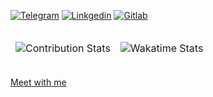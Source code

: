 [![Telegram](https://img.shields.io/badge/Telegram-2CA5E0?style=for-the-badge&logo=telegram&logoColor=white)](https://t.me/aleksey_lazarev)
[![Linkgedin](https://img.shields.io/badge/LinkedIn-0077B5?style=for-the-badge&logo=linkedin&logoColor=white)](https://www.linkedin.com/in/aleksey-lazarev/)
[![Gitlab](https://img.shields.io/badge/GitLab-330F63?style=for-the-badge&logo=gitlab&logoColor=white)](https://gitlab.com/xom4ek)

<table>
<thead>
<tr>
<td>

![Contribution Stats](https://github-readme-stats-sigma-five.vercel.app/api?username=xom4ek&show_icons=true&include_all_commits=true&custom_title=GitHub+Stats&theme=midnight-purple)
  
</td>
<td>
      
![Wakatime Stats](https://github-readme-stats.vercel.app/api/wakatime?username=@xom4ek&theme=midnight-purple)
 
</td>
</tr>
</thead>
</table>

[Meet with me](https://calendly.com/aleksey_lazarev/meeting)
